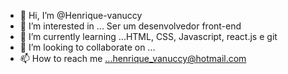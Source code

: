 - 👋 Hi, I’m @Henrique-vanuccy
- 👀 I’m interested in ... Ser um desenvolvedor front-end
- 🌱 I’m currently learning ...HTML, CSS, Javascript, react.js e git
- 💞️ I’m looking to collaborate on ...
- 📫 How to reach me ...henrique_vanuccy@hotmail.com

<!---
Henrique-vanuccy/Henrique-vanuccy is a ✨ special ✨ repository because its `README.md` (this file) appears on your GitHub profile.
You can click the Preview link to take a look at your changes.
--->
